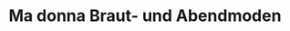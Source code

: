 ---
title: "Ma donna Braut- und Abendmoden"
url: /koengen/ma-donna-braut-und-abendmoden/
shop: Kleidung
---